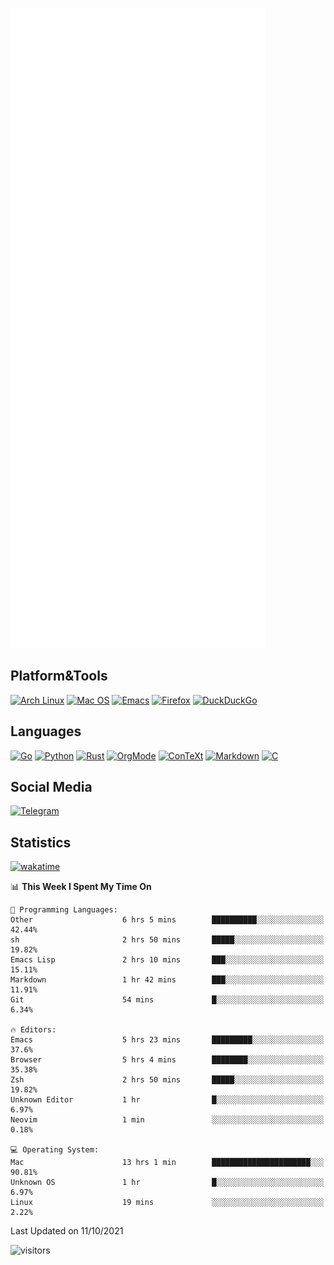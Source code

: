 ![Metrics](https://github.com/SteamedFish/SteamedFish/blob/master/github-metrics.svg)

## Platform&Tools

[![Arch Linux](https://img.shields.io/badge/ArchLinux-1793D1?logo=arch-linux&logoColor=fff&style=flat-square)](https://archlinux.org/)
[![Mac OS](https://img.shields.io/badge/MacOS-000000?style=flat-square&logo=macos&logoColor=F0F0F0)](https://www.apple.com/macos/)
[![Emacs](https://img.shields.io/badge/Emacs-%237F5AB6.svg?&style=flat-square&logo=gnu-emacs&logoColor=white)](https://www.gnu.org/software/emacs/)
[![Firefox](https://img.shields.io/badge/Firefox-FF7139?style=flat-square&logo=Firefox-Browser&logoColor=white)](https://firefox.com/)
[![DuckDuckGo](https://img.shields.io/badge/DuckDuckGo-DE5833?style=flat-square&logo=DuckDuckGo&logoColor=white)](https://duckduckgo.com/)

## Languages

[![Go](https://img.shields.io/badge/Golang-%2300ADD8.svg?style=flat-square&logo=go&logoColor=white)](https://golang.org/)
[![Python](https://img.shields.io/badge/Python-3670A0?style=flat-square&logo=python&logoColor=ffdd54)](https://www.python.org/)
[![Rust](https://img.shields.io/badge/Rust-%23000000.svg?style=flat-square&logo=rust&logoColor=white)](https://www.rust-lang.org/)
[![OrgMode](https://img.shields.io/badge/OrgMode-%23000000.svg?style=flat-square&logo=org&logoColor=white)](https://orgmode.org/)
[![ConTeXt](https://img.shields.io/badge/ConTeXt-%23008080.svg?style=flat-square&logo=latex&logoColor=white)](https://contextgarden.net/)
[![Markdown](https://img.shields.io/badge/MarkDown-%23000000.svg?style=flat-square&logo=markdown&logoColor=white)](https://daringfireball.net/projects/markdown/)
[![C](https://img.shields.io/badge/C-%2300599C.svg?style=flat-square&logo=c&logoColor=white)](https://www.iso.org/standard/74528.html)

## Social Media

[![Telegram](https://img.shields.io/badge/SteamedFish-2CA5E0?style=social&logo=telegram&logoColor=white)](https://t.me/SteamedFish)

## Statistics
[![wakatime](https://wakatime.com/badge/user/168280d6-fcf2-4b4f-ad3a-dc4612f35b38.svg)](https://wakatime.com/@168280d6-fcf2-4b4f-ad3a-dc4612f35b38)

<!--START_SECTION:waka-->
📊 **This Week I Spent My Time On** 

```text
💬 Programming Languages: 
Other                    6 hrs 5 mins        ██████████░░░░░░░░░░░░░░░   42.44% 
sh                       2 hrs 50 mins       █████░░░░░░░░░░░░░░░░░░░░   19.82% 
Emacs Lisp               2 hrs 10 mins       ███░░░░░░░░░░░░░░░░░░░░░░   15.11% 
Markdown                 1 hr 42 mins        ███░░░░░░░░░░░░░░░░░░░░░░   11.91% 
Git                      54 mins             █░░░░░░░░░░░░░░░░░░░░░░░░   6.34%

🔥 Editors: 
Emacs                    5 hrs 23 mins       █████████░░░░░░░░░░░░░░░░   37.6% 
Browser                  5 hrs 4 mins        ████████░░░░░░░░░░░░░░░░░   35.38% 
Zsh                      2 hrs 50 mins       █████░░░░░░░░░░░░░░░░░░░░   19.82% 
Unknown Editor           1 hr                █░░░░░░░░░░░░░░░░░░░░░░░░   6.97% 
Neovim                   1 min               ░░░░░░░░░░░░░░░░░░░░░░░░░   0.18%

💻 Operating System: 
Mac                      13 hrs 1 min        ██████████████████████░░░   90.81% 
Unknown OS               1 hr                █░░░░░░░░░░░░░░░░░░░░░░░░   6.97% 
Linux                    19 mins             ░░░░░░░░░░░░░░░░░░░░░░░░░   2.22%

```


 Last Updated on 11/10/2021
<!--END_SECTION:waka-->

![visitors](https://visitor-badge.laobi.icu/badge?page_id=SteamedFish.SteamedFish)

